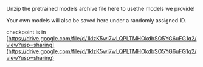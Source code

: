 Unzip the pretrained models archive file here to usethe models we provide!

Your own models will also be saved here under a randomly assigned ID.

checkpoint is in [https://drive.google.com/file/d/1klzK5wI7wLQPLTMHOkdbSO5YG6uFG1q2/view?usp=sharing](https://drive.google.com/file/d/1klzK5wI7wLQPLTMHOkdbSO5YG6uFG1q2/view?usp=sharing)